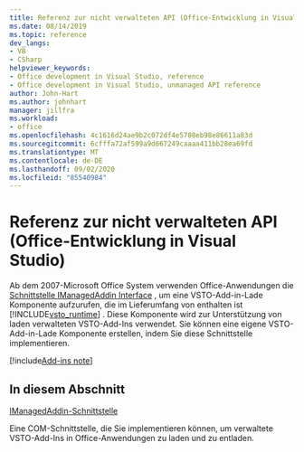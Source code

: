 ```yaml
---
title: Referenz zur nicht verwalteten API (Office-Entwicklung in Visual Studio)
ms.date: 08/14/2019
ms.topic: reference
dev_langs:
- VB
- CSharp
helpviewer_keywords:
- Office development in Visual Studio, reference
- Office development in Visual Studio, unmanaged API reference
author: John-Hart
ms.author: johnhart
manager: jillfra
ms.workload:
- office
ms.openlocfilehash: 4c1616d24ae9b2c072df4e5708eb98e86611a83d
ms.sourcegitcommit: 6cfffa72af599a9d667249caaaa411bb28ea69fd
ms.translationtype: MT
ms.contentlocale: de-DE
ms.lasthandoff: 09/02/2020
ms.locfileid: "85540984"
---
```

# <a name="unmanaged-api-reference-office-development-in-visual-studio"></a>Referenz zur nicht verwalteten API (Office-Entwicklung in Visual Studio)

Ab dem 2007-Microsoft Office System verwenden Office-Anwendungen die [Schnittstelle IManagedAddin Interface](../vsto/imanagedaddin-interface.md) , um eine VSTO-Add-in-Lade Komponente aufzurufen, die im Lieferumfang von enthalten ist [!INCLUDE[vsto_runtime](../vsto/includes/vsto-runtime-md.md)] . Diese Komponente wird zur Unterstützung von laden verwalteten VSTO-Add-Ins verwendet. Sie können eine eigene VSTO-Add-in-Lade Komponente erstellen, indem Sie diese Schnittstelle implementieren.

[!include[Add-ins note](includes/addinsnote.md)]

## <a name="in-this-section"></a>In diesem Abschnitt

[IManagedAddin-Schnittstelle](../vsto/imanagedaddin-interface.md)

Eine COM-Schnittstelle, die Sie implementieren können, um verwaltete VSTO-Add-Ins in Office-Anwendungen zu laden und zu entladen.
